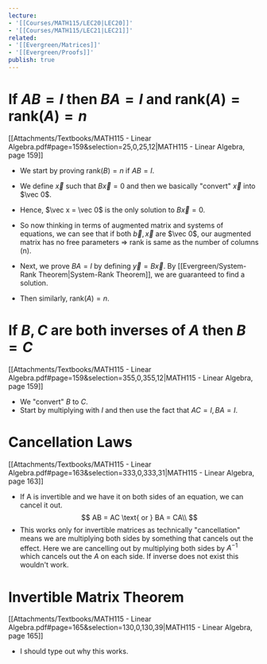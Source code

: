 ```yaml
---
lecture:
- '[[Courses/MATH115/LEC20|LEC20]]'
- '[[Courses/MATH115/LEC21|LEC21]]'
related:
- '[[Evergreen/Matrices]]'
- '[[Evergreen/Proofs]]'
publish: true
---
```


# If $AB = I$ then $BA = I$ and $\text{rank}(A) = \text{rank}(A) = n$
[[Attachments/Textbooks/MATH115 - Linear Algebra.pdf#page=159&selection=25,0,25,12|MATH115 - Linear Algebra, page 159]]
- We start by proving $\text{rank}(B) = n$ if $AB = I$.
- We define $\vec x$ such that $B\vec x = 0$ and then we basically "convert" $\vec x$ into $\vec 0$.
- Hence, $\vec x = \vec 0$ is the only solution to $B\vec x = 0$.
- So now thinking in terms of augmented matrix and systems of equations, we can see that if both $\vec b, \vec x$ are $\vec 0$, our augmented matrix has no free parameters => rank is same as the number of columns (n).

- Next, we prove $BA = I$ by defining $\vec y = B\vec x$. By [[Evergreen/System-Rank Theorem|System-Rank Theorem]], we are guaranteed to find a solution.
- Then similarly, $\text{rank}(A) = n$.

# If $B, C$ are both inverses of $A$ then $B = C$
[[Attachments/Textbooks/MATH115 - Linear Algebra.pdf#page=159&selection=355,0,355,12|MATH115 - Linear Algebra, page 159]]
- We "convert" $B$ to $C$.
- Start by multiplying with $I$ and then use the fact that $AC = I, BA = I$.

# Cancellation Laws
[[Attachments/Textbooks/MATH115 - Linear Algebra.pdf#page=163&selection=333,0,333,31|MATH115 - Linear Algebra, page 163]]
- If A is invertible and we have it on both sides of an equation, we can cancel it out.
$$
AB = AC \text{ or } BA = CA\\
$$
- This works only for invertible matrices as technically "cancellation" means we are multiplying both sides by something that cancels out the effect. Here we are cancelling out by multiplying both sides by $A^{-1}$ which cancels out the $A$ on each side. If inverse does not exist this wouldn't work.

# Invertible Matrix Theorem
[[Attachments/Textbooks/MATH115 - Linear Algebra.pdf#page=165&selection=130,0,130,39|MATH115 - Linear Algebra, page 165]]
- I should type out why this works.